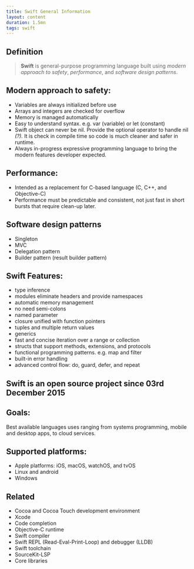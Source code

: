 ```yaml
---
title: Swift General Information
layout: content
duration: 1.5mn
tags: swift
---
```


## Definition

> **Swift** is general-purpose programming language built using *modern approach to safety*, *performance*, and *software design patterns*.

## Modern approach to safety:

+ Variables are always initialized before use
+ Arrays and integers are checked for overflow
+ Memory is managed automatically
+ Easy to understand syntax. e.g. var (variable) or let (constant)
+ Swift object can never be nil. Provide the optional operator to handle nil *(?).* It is check in compile time so code is much cleaner and safer in runtime.
+ Always in-progress expressive programming language to bring the modern features developer expected.

## Performance:

+ Intended as a replacement for C-based language (C, C++, and Objective-C)
+ Performance must be predictable and consistent, not just fast in short bursts that require clean-up later.

## Software design patterns

* Singleton
* MVC
* Delegation pattern
* Builder pattern (result builder pattern)

## Swift Features:

- type inference
- modules eliminate headers and provide namespaces
- automatic memory management
- no need semi-colons
- named parameter
- closure unified with function pointers
- tuples and multiple return values
- generics 
- fast and concise iteration over a range or collection
- structs that support methods, extensions, and protocols
- functional programming patterns. e.g. map and filter
- built-in error handling
- advanced control flow: do, guard, defer, and repeat

## Swift is an open source project since **03rd December 2015**

## Goals:

Best available languages uses ranging from systems programming, mobile and desktop apps, to cloud services.

## Supported platforms:

- Apple platforms: iOS, macOS, watchOS, and tvOS
- Linux and android
- Windows

## Related

- Cocoa and Cocoa Touch development environment
- Xcode
- Code completion
- Objective-C runtime
- Swift compiler
- Swift REPL (Read-Eval-Print-Loop) and debugger (LLDB)
- Swift toolchain
- SourceKit-LSP
- Core libraries